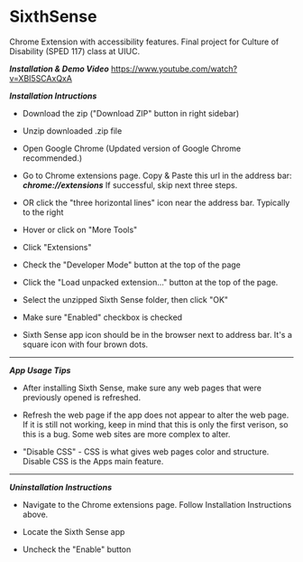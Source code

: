 SixthSense
==========

Chrome Extension with accessibility features. Final project for Culture of Disability (SPED 117) class at UIUC.

***Installation & Demo Video***
https://www.youtube.com/watch?v=XBI5SCAxQxA


***Installation Intructions***


*  Download the zip ("Download ZIP" button in right sidebar)

*  Unzip downloaded .zip file

*  Open Google Chrome (Updated version of Google Chrome recommended.)

*  Go to Chrome extensions page. Copy & Paste this url in the address bar: ***chrome://extensions*** 
If successful, skip next three steps.

*  OR click the "three horizontal lines" icon near the address bar. Typically to the right

*  Hover or click on "More Tools"

*  Click "Extensions"

*  Check the "Developer Mode" button at the top of the page

*  Click the "Load unpacked extension..." button at the top of the page.

*  Select the unzipped Sixth Sense folder, then click "OK"

*  Make sure "Enabled" checkbox is checked

*  Sixth Sense app icon should be in the browser next to address bar. It's a square icon with four brown dots.

---------------------------------------


***App Usage Tips***


*  After installing Sixth Sense, make sure any web pages that were previously opened is refreshed.

*  Refresh the web page if the app does not appear to alter the web page. If it is still not working, keep in mind that this is only the first verison, so this is a bug. Some web sites are more complex to alter.

*  "Disable CSS" - CSS is what gives web pages color and structure. Disable CSS is the Apps main feature.


------------------------------------------


***Uninstallation Instructions***


* Navigate to the Chrome extensions page. Follow Installation Instructions above.

* Locate the Sixth Sense app

* Uncheck the "Enable" button 